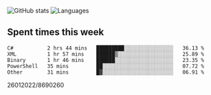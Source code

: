 ![GitHub stats](https://github-readme-stats.vercel.app/api?username=emipa606&theme=github_dark&show_icons=true) 
![Languages](https://github-readme-stats.vercel.app/api/top-langs/?username=emipa606&theme=github_dark&layout=compact)

## Spent times this week
<!--START_SECTION:waka-->

```text
C#           2 hrs 44 mins   █████████░░░░░░░░░░░░░░░░   36.13 %
XML          1 hr 57 mins    ██████▒░░░░░░░░░░░░░░░░░░   25.89 %
Binary       1 hr 46 mins    ██████░░░░░░░░░░░░░░░░░░░   23.35 %
PowerShell   35 mins         ██░░░░░░░░░░░░░░░░░░░░░░░   07.72 %
Other        31 mins         █▓░░░░░░░░░░░░░░░░░░░░░░░   06.91 %
```

<!--END_SECTION:waka-->


26012022/8690260
